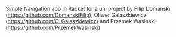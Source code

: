Simple Navigation app in Racket for a uni project by Filip Domanski (https://github.com/DomanskiFilip), Oliwer Galaszkiewicz (https://github.com/O-Galaszkiewicz) and Przemek Wasinski (https://github.com/PrzemekWasinski)
